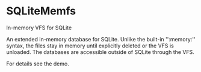 # SQLiteMemfs
In-memory VFS for SQLite

An extended in-memory database for SQLite. Unlike the built-in '':memory:'' syntax, the files stay in memory
until explicitly deleted or the VFS is unloaded. The databases are accessible outside of SQLite through the VFS.

For details see the demo.
